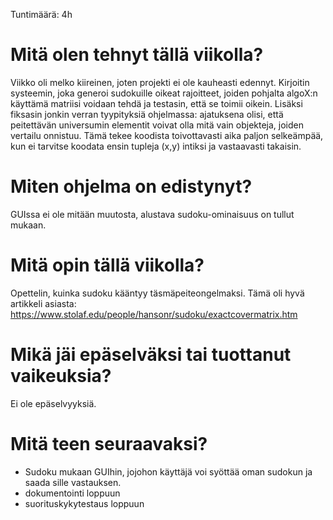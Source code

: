 Tuntimäärä: 4h

# Mitä olen tehnyt tällä viikolla?

Viikko oli melko kiireinen, joten projekti ei ole kauheasti edennyt. Kirjoitin systeemin, joka generoi sudokuille oikeat rajoitteet, joiden pohjalta algoX:n käyttämä matriisi voidaan tehdä ja testasin, että se toimii oikein. Lisäksi fiksasin jonkin verran tyypityksiä ohjelmassa: ajatuksena olisi, että peitettävän universumin elementit voivat olla mitä vain objekteja, joiden vertailu onnistuu. Tämä tekee koodista toivottavasti aika paljon selkeämpää, kun ei tarvitse koodata ensin tupleja (x,y) intiksi ja vastaavasti takaisin.

# Miten ohjelma on edistynyt?

GUIssa ei ole mitään muutosta, alustava sudoku-ominaisuus on tullut mukaan.

# Mitä opin tällä viikolla?

Opettelin, kuinka sudoku kääntyy täsmäpeiteongelmaksi. Tämä oli hyvä artikkeli asiasta: https://www.stolaf.edu/people/hansonr/sudoku/exactcovermatrix.htm

# Mikä jäi epäselväksi tai tuottanut vaikeuksia?

Ei ole epäselvyyksiä.


# Mitä teen seuraavaksi?
- Sudoku mukaan GUIhin, jojohon käyttäjä voi syöttää oman sudokun ja saada sille vastauksen.
- dokumentointi loppuun
- suorituskykytestaus loppuun
